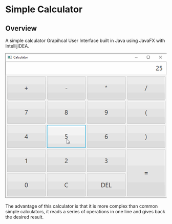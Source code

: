 # Simple Calculator
## Overview
A simple calculator Grapihcal User Interface built in Java using JavaFX with IntellijIDEA.

![Calculator](/screenshots/demo.gif)

The advantage of this calculator is that it is more complex than common simple calculators, it reads a series of operations in one line and gives back the desired result.

